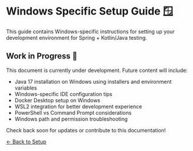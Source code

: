 # Windows Specific Setup Guide 🪟

This guide contains Windows-specific instructions for setting up your development environment for Spring + Kotlin/Java testing.

## Work in Progress 🚧

This document is currently under development. Future content will include:

- Java 17 installation on Windows using installers and environment variables
- Windows-specific IDE configuration tips
- Docker Desktop setup on Windows
- WSL2 integration for better development experience
- PowerShell vs Command Prompt considerations
- Windows path and permission troubleshooting

Check back soon for updates or contribute to this documentation!

[← Back to Setup](02_setup.md)